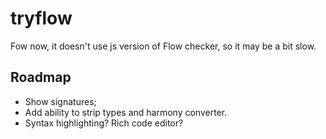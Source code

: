 # tryflow

Fow now, it doesn't use js version of Flow checker, so it may be a bit slow.

## Roadmap

- Show signatures;
- Add ability to strip types and harmony converter.
- Syntax highlighting? Rich code editor?
